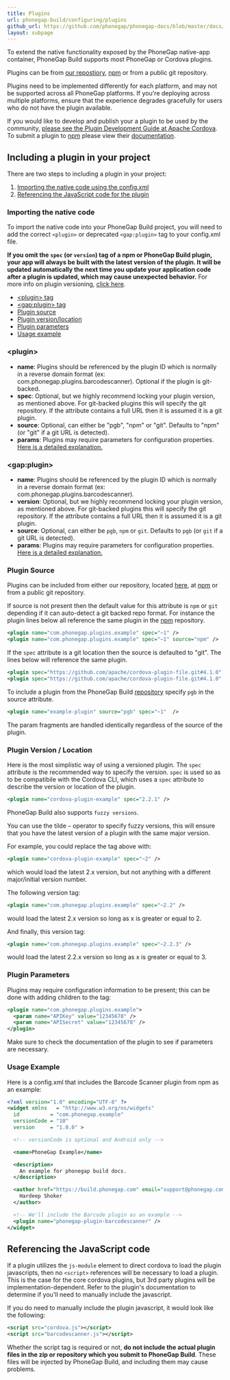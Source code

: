 ```yaml
---
title: Plugins
url: phonegap-build/configuring/plugins
github_url: https://github.com/phonegap/phonegap-docs/blob/master/docs/4-phonegap-build/2-configuring/plugins.html.md
layout: subpage
---
```


To extend the native functionality exposed by the PhoneGap native-app container, PhoneGap Build supports most PhoneGap or Cordova plugins.

Plugins can be from <a href="https://build.phonegap.com/plugins" target="_blank">our repostiory</a>, <a href="https://www.npmjs.com/">npm</a> or from a public git repository.

Plugins need to be implemented differently for each platform, and may not be supported across all PhoneGap platforms. If you're deploying across multiple platforms, ensure that the experience degrades gracefully for users who do not have the plugin available.

If you would like to develop and publish your a plugin to be used by the community, [please see the Plugin Development Guide at Apache Cordova](http://cordova.apache.org/docs/en/latest/guide/hybrid/plugins/index.html). To submit a plugin to <a href="https://www.npmjs.com/">npm</a> please view their <a href="https://docs.npmjs.com/getting-started/publishing-npm-packages">documentation</a>.

## Including a plugin in your project

There are two steps to including a plugin in your project:

1. <a href="#importing-config">Importing the native code using the config.xml</a>
1. <a href="#importing-native">Referencing the JavaScript code for the plugin</a>

<a class="anchor" id="importing-config"></a>

### Importing the native code

To import the native code into your PhoneGap Build project, you will need to add the correct `<plugin>` or deprecated `<gap:plugin>` tag to your config.xml file.

<b>If you omit the `spec` (or `version`) tag of a npm or PhoneGap Build plugin, your app will always be built with the latest version of the plugin. It will be updated automatically the next time you update your application code after a plugin is updated, which may cause unexpected behavior.</b> For more info on plugin versioning, <a href="#plugin-version">click here</a>.

- [&lt;plugin&gt; tag](#plugin)
- [&lt;gap:plugin&gt; tag](#gap-plugin)
- [Plugin source](#plugin-source)
- [Plugin version/location](#plugin-version)
- [Plugin parameters](#plugin-params)
- [Usage example](#usage-example)

<a class="anchor" id="plugin"></a>

### &lt;plugin&gt;

- **name**: Plugins should be referenced by the plugin ID which is normally in a reverse domain format (ex: com.phonegap.plugins.barcodescanner). Optional if the plugin is git-backed.
- **spec**: Optional, but we highly recommend locking your plugin version, as mentioned above. For git-backed plugins this will specify the git repository. If the attribute contains a full URL then it is assumed it is a git plugin.
- **source**: Optional, can either be "pgb", "npm" or "git".  Defaults to "npm" (or "git" if a git URL is detected).
- **params**: Plugins may require parameters for configuration properties. <a href="#plugin-params">Here is a detailed explanation.</a>

<a class="anchor" id="gap-plugin"></a>

### &lt;gap:plugin&gt;

- **name**: Plugins should be referenced by the plugin ID which is normally in a reverse domain format (ex: com.phonegap.plugins.barcodescanner).
- **version**: Optional, but we highly recommend locking your plugin version, as mentioned above. For git-backed plugins this will specify the git repository. If the attribute contains a full URL then it is assumed it is a git plugin.
- **source**: Optional, can either be `pgb`, `npm` or `git`.  Defaults to `pgb` (or `git` if a git URL is detected).
- **params**: Plugins may require parameters for configuration properties. <a href="#plugin-params">Here is a detailed explanation.</a>

<a class="anchor" id="plugin-source"></a>

### Plugin Source

Plugins can be included from either our repository, located <a href="https://build.phonegap.com/plugins">here</a>, at <a href="https://www.npmjs.com/">npm</a> or from a public git repository.

If source is not present then the default value for this attribute is `npm` or `git` depending if it can auto-detect a git backed repo format. For instance the plugin lines below all reference the same plugin in the <a href="https://www.npmjs.com/">npm</a> repository.

```xml
<plugin name="com.phonegap.plugins.example" spec="~1" />
<plugin name="com.phonegap.plugins.example" spec="~1" source="npm" />
```

If the `spec` attribute is a git location then the source is defaulted to "git". The lines below will reference the same plugin.

```xml
<plugin spec="https://github.com/apache/cordova-plugin-file.git#4.1.0" />
<plugin spec="https://github.com/apache/cordova-plugin-file.git#4.1.0" source="git" />
```

To include a plugin from the PhoneGap Build <a href="https://build.phonegap.com/plugins">repository</a> specify `pgb` in the source attribute.

```xml
<plugin name="example-plugin" source="pgb" spec="~1"  />
```

The param fragments are handled identically regardless of the source of the plugin.

<a class="anchor" id="plugin-version"></a>

### Plugin Version / Location

Here is the most simplistic way of using a versioned plugin. The `spec` attribute is the recommended way to specify the version. `spec` is used so as to be compatibile with the Cordova CLI, which uses a `spec` attribute to describe the version or location of the plugin.

```xml
<plugin name="cordova-plugin-example" spec="2.2.1" />
```

PhoneGap Build also supports `fuzzy versions`.

You can use the tilde `~` operator to specify fuzzy versions, this will ensure that you have the latest version of a plugin with the same major version.

For example, you could replace the tag above with:

```xml
<plugin name="cordova-plugin-example" spec="~2" />
```

which would load the latest 2.x version, but not anything with a different major/initial version number.

The following version tag:

```xml
<plugin name="com.phonegap.plugins.example" spec="~2.2" />
```

would load the latest 2.x version so long as x is greater or equal to 2.

And finally, this version tag:

```xml
<plugin name="com.phonegap.plugins.example" spec="~2.2.3" />
```

would load the latest 2.2.x version so long as x is greater or equal to 3.

<a class="anchor" id="plugin-params"></a>

### Plugin Parameters

Plugins may require configuration information to be present; this can be done with adding <param> children to the <plugin> tag:

```xml
<plugin name="com.phonegap.plugins.example">
  <param name="APIKey" value="12345678" />
  <param name="APISecret" value="12345678" />
</plugin>
```

<i class="glyphicon glyphicon-check"></i> Make sure to check the documentation of the plugin to see if parameters are necessary.

<a class="anchor" id="usage-example"></a>

### Usage Example

Here is a config.xml that includes the Barcode Scanner plugin from npm as an example:

```xml
<?xml version="1.0" encoding="UTF-8" ?>
<widget xmlns   = "http://www.w3.org/ns/widgets"
  id          = "com.phonegap.example"
  versionCode = "10"
  version     = "1.0.0" >

  <!-- versionCode is optional and Android only -->

  <name>PhoneGap Example</name>

  <description>
    An example for phonegap build docs.
  </description>

  <author href="https://build.phonegap.com" email="support@phonegap.com">
    Hardeep Shoker
  </author>

  <!-- We'll include the Barcode plugin as an example -->
  <plugin name="phonegap-plugin-barcodescanner" />
</widget>
```

<a class="anchor" id="importing-native"></a>

## Referencing the JavaScript code

If a plugin utilizes the <code>js-module</code> element to direct cordova to load the plugin javascripts, then no <code>&lt;script&gt;</code> references will be necessary to load a plugin. This is the case for the core cordova plugins, but 3rd party plugins will be implementation-dependent. Refer to the plugin's documentation to determine if you'll need to manually include the javascript.

If you do need to manually include the plugin javascript, it would look like the following:

```xml
<script src="cordova.js"></script>
<script src="barcodescanner.js"></script>
```

Whether the script tag is required or not, **do not include the actual plugin files in the zip or repository which you submit to PhoneGap Build**. These files will be injected by PhoneGap Build, and including them may cause problems.
